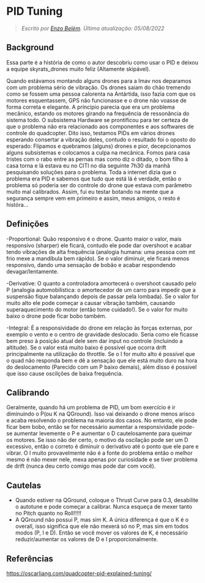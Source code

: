 # PID Tuning

> *Escrito por [Enzo Belém](https://github.com/b3ls). Última atualização: 05/08/2022*

## Background

Essa parte é a história de como o autor descobriu como usar o PID e deixou a equipe skyrats_drones muito feliz  (Altamente skipável).

Quando estávamos montando alguns drones para a Imav nos deparamos com um problema sério de vibração. Os drones saiam do chão tremendo como se fossem uma pessoa calorenta na Antártida, isso fazia com que os motores esquentassem, GPS não funcionasse e o drone não voasse de forma correta e elegante. A príncipio parecia que era um problema mecânico, estando os motores girando na frequência de ressonância do sistema todo. O subsistema Hardware se prontificou para ter certeza de que o problema não era relacionado aos componentes e aos softwares de controle do quadcopter. Dito isso, testamos PIDs em vários drones esperando consertar a vibração deles, contudo o resultado foi o oposto do esperado: Flipamos e quebramos (alguns) drones e pior, decepcionamos alguns subsistemas e colocamos a culpa na mecânica.
 Fomos para casa tristes com o rabo entre as pernas mas como diz o ditado, o bom filho à casa torna e lá estava eu no CITI no dia seguinte 7h30 da manhã pesquisando soluções para o problema. Toda a internet dizia que o problema era PID e sabemos que tudo que está lá é verdade, então o problema só poderia ser do controle do drone que estava com parâmetro muito mal calibrados. Assim, fui eu testar botando na mente que a segurança sempre vem em primeiro e assim, meus amigos, o resto é históra...

## Definições 

-Proportional: Quão responsivo é o drone. Quanto maior o valor, mais responsivo (sharper) ele ficará, contudo ele pode dar overshoot e acabar tendo vibrações de alta frequência (analogia humana: uma pessoa com mt frio mexe a mandíbula bem rápido). Se o valor diminuir, ele ficará menos responsivo, dando uma sensação de bobão e acabar respondendo devagar/lentamente.

-Derivative: O quanto a controladora amortecerá o overshoot causado pelo P (analogia automobilística: o amortecedor de um carro para impedir que a suspensão fique balançando depois de passar pela lombada). Se o valor for muito alto ele pode começar a causar vibração também, causando superaquecimento do motor (então tome cuidado!). Se o valor for muito baixo o drone pode ficar bobo também.

-Integral: É a responsividade do drone em relação às forças externas, por exemplo o vento e o centro de gravidade deslocado. Seria como ele ficasse bem preso à posição atual dele sem dar input no controle (incluindo a altitude). Se o valor está muito baixo é possível que ocorra drift principalmente na utilização do throttle. Se o I for muito alto é possível que o quad não responda bem e dê a sensação que ele está muito duro na hora do deslocamento (Parecido com um P baixo demais), além disso é possível que isso cause oscilções de baixa frequência.

## Calibrando

Geralmente, quando há um problema de PID, um bom exercício é ir diminuindo o P(ou K na QGround). Isso vai deixando o drone menos arisco e acaba resolvendo o problema na maioria dos casos. No entanto, ele pode ficar bem bobo, então se for necessário aumentar a responsividade pode-se aumentar levemente o P e aumentar o D cautelosamente para queimar os motores.
Se isso não der certo, o motivo da oscilação pode ser um D excessivo, então o correto é diminuir o derivativo até o ponto que ele pare e vibrar.
O I muito provavelmente não é a fonte do problema então o melhor mesmo é não mexer nele, mexa apenas por curiosidade e se tiver problema de drift (nunca deu certo comigo mas pode dar com você).

## Cautelas

- Quando estiver na QGround, coloque o Thrust Curve para 0.3, desabilite o autotune e pode começar a calibrar. Nunca esqueça de mexer tanto no Pitch quanto no Roll!!!!!
- A QGround não possui P, mas sim K. A única diferença é que o K é o overall, isso significa que ele não mexerá só no P, mas sim em todos modos (P, I e D). Então se você mover os valores de K, é necessário reduzir/aumentar os valores de D e I proporcionalmente.

## Referências

https://oscarliang.com/quadcopter-pid-explained-tuning/